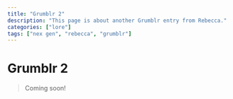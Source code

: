 ```yaml
---
title: "Grumblr 2"
description: "This page is about another Grumblr entry from Rebecca."
categories: ["lore"]
tags: ["nex gen", "rebecca", "grumblr"]
---
```


# Grumblr 2

> Coming soon!